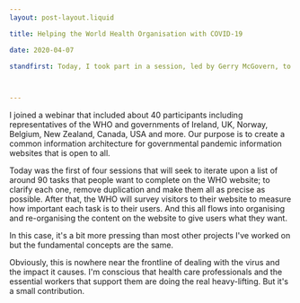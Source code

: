 ```yaml
---
layout: post-layout.liquid

title: Helping the World Health Organisation with COVID-19

date: 2020-04-07

standfirst: Today, I took part in a session, led by Gerry McGovern, to help the World Health Organisation (WHO) identify and classify the most important information about COVID-19 on their website. If the WHO can make information easier to find and understand, it makes a practical difference to the world's response to the pandemic.



---
```


I joined a webinar that included about 40 participants including representatives of the WHO and governments of Ireland, UK, Norway, Belgium, New Zealand, Canada, USA and more. Our purpose is to create a common information architecture for governmental pandemic information websites that is open to all.

Today was the first of four sessions that will seek to iterate upon a list of around 90 tasks that people want to complete on the WHO website; to clarify each one, remove duplication and make them all as precise as possible. After that, the WHO will survey visitors to their website to measure how important each task is to their users. And this all flows into organising and re-organising the content on the website to give users what they want.

In this case, it's a bit more pressing than most other projects I've worked on but the fundamental concepts are the same.

Obviously, this is nowhere near the frontline of dealing with the virus and the impact it causes. I'm conscious that health care professionals and the essential workers that support them are doing the real heavy-lifting. But it's a small contribution.
